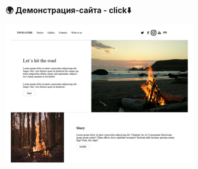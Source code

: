 ## 🌍 Демонстрация-сайта - click⬇️
[![Превью Сайта](Tour-Gude.png)](https://v1nstery.github.io/Site-ekz/)
